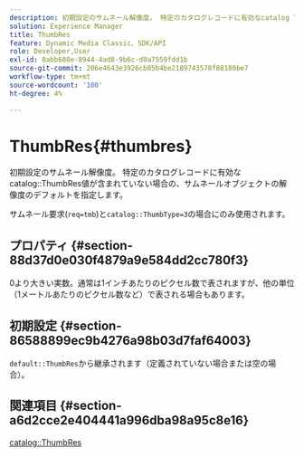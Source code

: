 ```yaml
---
description: 初期設定のサムネール解像度。 特定のカタログレコードに有効なcatalog ThumbRes値が含まれていない場合の、サムネールオブジェクトの解像度のデフォルトを指定します。
solution: Experience Manager
title: ThumbRes
feature: Dynamic Media Classic、SDK/API
role: Developer,User
exl-id: 0abb680e-8944-4ad8-9b6c-d0a7559fdd1b
source-git-commit: 206e4643e3926cb85b4be2189743578f88180be7
workflow-type: tm+mt
source-wordcount: '100'
ht-degree: 4%

---
```


# ThumbRes{#thumbres}

初期設定のサムネール解像度。 特定のカタログレコードに有効なcatalog::ThumbRes値が含まれていない場合の、サムネールオブジェクトの解像度のデフォルトを指定します。

サムネール要求(`req=tmb`)と`catalog::ThumbType=3`の場合にのみ使用されます。

## プロパティ {#section-88d37d0e030f4879a9e584dd2cc780f3}

0より大きい実数。通常は1インチあたりのピクセル数で表されますが、他の単位（1メートルあたりのピクセル数など）で表される場合もあります。

## 初期設定 {#section-86588899ec9b4276a98b03d7faf64003}

`default::ThumbRes`から継承されます（定義されていない場合または空の場合）。

## 関連項目 {#section-a6d2cce2e404441a996dba98a95c8e16}

[catalog::ThumbRes](../../../../../is-api/image-catalog/image-serving-api-ref/c-image-catalog-reference/c-image-svg-data-reference/c-image-data-reference/r-thumbres-cat.md#reference-eedb9991397347c3bed5bd0a785c4c69)
